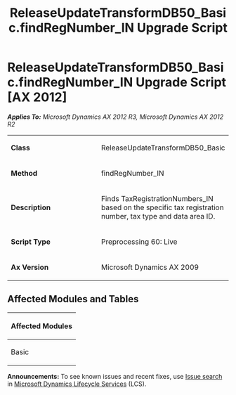 ﻿---
title: ReleaseUpdateTransformDB50_Basic.findRegNumber_IN Upgrade Script
TOCTitle: ReleaseUpdateTransformDB50_Basic.findRegNumber_IN Upgrade Script
ms:assetid: 0e8f7208-5e0b-a65c-20f1-f381317936dc
ms:mtpsurl: https://msdn.microsoft.com/en-us/library/JJ735741(v=AX.60)
ms:contentKeyID: 49706643
ms.date: 05/18/2015
mtps_version: v=AX.60
---

# ReleaseUpdateTransformDB50\_Basic.findRegNumber\_IN Upgrade Script [AX 2012]


_**Applies To:** Microsoft Dynamics AX 2012 R3, Microsoft Dynamics AX 2012 R2_

<table>
<colgroup>
<col style="width: 50%" />
<col style="width: 50%" />
</colgroup>
<tbody>
<tr class="odd">
<td><p><strong>Class</strong></p></td>
<td><p>ReleaseUpdateTransformDB50_Basic</p></td>
</tr>
<tr class="even">
<td><p><strong>Method</strong></p></td>
<td><p>findRegNumber_IN</p></td>
</tr>
<tr class="odd">
<td><p><strong>Description</strong></p></td>
<td><p>Finds TaxRegistrationNumbers_IN based on the specific tax registration number, tax type and data area ID.</p></td>
</tr>
<tr class="even">
<td><p><strong>Script Type</strong></p></td>
<td><p>Preprocessing 60: Live</p></td>
</tr>
<tr class="odd">
<td><p><strong>Ax Version</strong></p></td>
<td><p>Microsoft Dynamics AX 2009</p></td>
</tr>
</tbody>
</table>


## Affected Modules and Tables

<table>
<colgroup>
<col style="width: 100%" />
</colgroup>
<thead>
<tr class="header">
<th><p>Affected Modules</p></th>
</tr>
</thead>
<tbody>
<tr class="odd">
<td><p>Basic</p></td>
</tr>
</tbody>
</table>

  
**Announcements:** To see known issues and recent fixes, use [Issue search](http://go.microsoft.com/fwlink/?linkid=389258) in [Microsoft Dynamics Lifecycle Services](http://go.microsoft.com/fwlink/?linkid=306505) (LCS).

